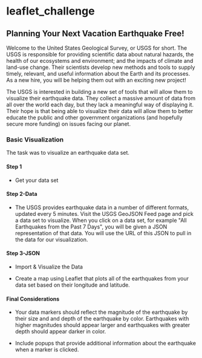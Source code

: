 # leaflet_challenge
## Planning Your Next Vacation Earthquake Free!

Welcome to the United States Geological Survey, or USGS for short. The USGS is responsible for providing scientific data about natural hazards, the health of our ecosystems and environment; and the impacts of climate and land-use change. Their scientists develop new methods and tools to supply timely, relevant, and useful information about the Earth and its processes. As a new hire, you will be helping them out with an exciting new project!

The USGS is interested in building a new set of tools that will allow them to visualize their earthquake data. They collect a massive amount of data from all over the world each day, but they lack a meaningful way of displaying it. Their hope is that being able to visualize their data will allow them to better educate the public and other government organizations (and hopefully secure more funding) on issues facing our planet.

### Basic Visualization
The task was to visualize an earthquake data set.

#### Step 1
* Get your data set

#### Step 2-Data
* The USGS provides earthquake data in a number of different formats, updated every 5 minutes. Visit the USGS GeoJSON Feed page and pick a data set to visualize. When you click on a data set, for example "All Earthquakes from the Past 7 Days", you will be given a JSON representation of that data. You will use the URL of this JSON to pull in the data for our visualization.

#### Step 3-JSON
* Import & Visualize the Data

* Create a map using Leaflet that plots all of the earthquakes from your data set based on their longitude and latitude.

#### Final Considerations

* Your data markers should reflect the magnitude of the earthquake by their size and and depth of the earthquake by color. Earthquakes with higher magnitudes should appear larger and earthquakes with greater depth should appear darker in color.

* Include popups that provide additional information about the earthquake when a marker is clicked.
